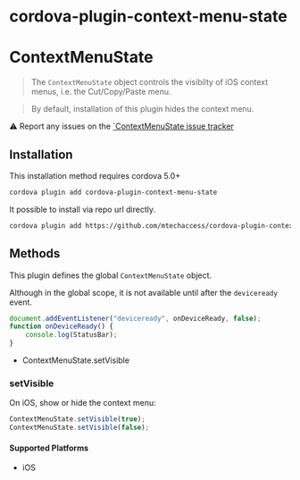# cordova-plugin-context-menu-state

# ContextMenuState

> The `ContextMenuState` object controls the visibilty of iOS context menus, i.e. the Cut/Copy/Paste menu.

> By default, installation of this plugin hides the context menu.

:warning: Report any issues on the [`ContextMenuState issue tracker](https://github.com/mtechaccess/cordova-plugin-context-menu-state/issues)

## Installation

This installation method requires cordova 5.0+

```bash
cordova plugin add cordova-plugin-context-menu-state
```

It possible to install via repo url directly.

```bash
cordova plugin add https://github.com/mtechaccess/cordova-plugin-context-menu-state.git
```

## Methods

This plugin defines the global `ContextMenuState` object.

Although in the global scope, it is not available until after the `deviceready` event.

```javascript
document.addEventListener("deviceready", onDeviceReady, false);
function onDeviceReady() {
    console.log(StatusBar);
}
```

* ContextMenuState.setVisible

### setVisible

On iOS, show or hide the context menu:

```javascript
ContextMenuState.setVisible(true);
ContextMenuState.setVisible(false);
```

#### Supported Platforms

* iOS
